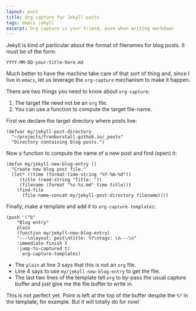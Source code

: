 ```yaml
---
layout: post
title: Org capture for Jekyll posts
tags: emacs jekyll
excerpt: Org capture is your friend, even when writing markdown
---
```


Jekyll is kind of particular about the format of filenames
for blog posts.  It must be of the form:
```
YYYY-MM-DD-your-title-here.md
```

Much better to have the machine take care of that sort of
thing and, since I live in `emacs`, let us leverage the
`org-capture` mechanism to make it happen.

There are two things you need to know about `org-capture`:

1. The target file need not be an `org` file.
2. You can use a function to compute the target file-name.

First we declare the target directory where posts live:
```emacs-lisp
(defvar my/jekyll-post-directory
  "~/projects/franburstall.github.io/_posts"
  "Directory containing blog posts.")
```
Now a function to compute the name of a new post and find
(open) it:
```emacs-lisp
(defun my/jekyll-new-blog-entry ()
  "Create new blog post file."
  (let* ((time (format-time-string "%Y-%m-%d"))
	 (title (read-string "Title: "))
	 (filename (format "%s-%s.md" time title)))
    (find-file 
	  (file-name-concat my/jekyll-post-directory filename))))
```

Finally, make a template and add it to
`org-capture-templates`:
``` emacs-lisp
(push '("b"
	"Blog entry"
	plain
	(function my/jekyll-new-blog-entry)
	"---\nlayout: post\ntitle: %?\ntags: \n---\n"
	:immediate-finish t
	:jump-to-captured t)
      org-capture-templates)
```
* The `plain` at line 3 says that this is not an `org` file.
* Line 4 says to use `my/jekyll-new-blog-entry` to get the
  file.
* The last two lines of the template tell `org` to by-pass the usual
  capture buffer and just give me the file buffer to write
  in.
  
This is not perfect yet.  Point is left at the top of the
buffer despite the `%?` in the template, for example.  But
it will totally do for now!
